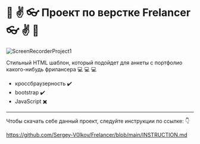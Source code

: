 #  :email: :v: :eyeglasses: Проект по верстке Frelancer :eyeglasses: :v: :email:


![ScreenRecorderProject1](https://github.com/user-attachments/assets/2695b70e-6504-43d7-bd2a-f721ba954228)



Стильный HTML шаблон, который подойдет для анкеты с портфолио какого-нибудь фрилансера  :computer: :computer: :computer:
- кроссбраузерность :heavy_check_mark:
- bootstrap :heavy_check_mark:
- JavaScript :heavy_multiplication_x:
---
Чтобы скачать себе данный проект, следуйте инструкции по ссылке: :point_down:

https://github.com/Sergey-V0lkov/Frelancer/blob/main/INSTRUCTION.md
